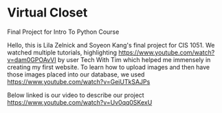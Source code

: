 # Virtual Closet
 Final Project for Intro To Python Course

Hello, this is Lila Zelnick and Soyeon Kang's final project for CIS 1051. We watched multiple tutorials, highlighting https://www.youtube.com/watch?v=dam0GPOAvVI 
by user Tech With Tim which helped me immensely in creating my first website. To learn how to upload images and then have those images placed into our database, we used https://www.youtube.com/watch?v=GeiUTkSAJPs

Below linked is our video to describe our project
https://www.youtube.com/watch?v=Uv0qq0SKexU

